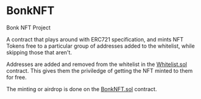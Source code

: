 # BonkNFT
Bonk NFT Project

A contract that plays around with ERC721 specification, and mints NFT Tokens free to a particular group of addresses added to the whitelist, while skipping those that aren't.

Addresses are added and removed from the whitelist in the [Whitelist.sol](https://github.com/fps8k/BonkNFT/blob/dev/contracts/Whitelist.sol) contract. This gives them the priviledge of getting the NFT minted to them for free.

The minting or airdrop is done on the [BonkNFT.sol](https://github.com/fps8k/BonkNFT/blob/dev/contracts/BonkNFT.sol) contract.

